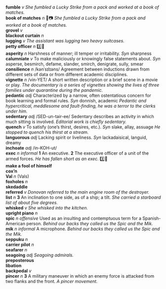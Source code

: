 __fumble__ _v_ _She fumbled a Lucky Strike from a pack and worked at a book of matches._  
__book of matches__ _n_ :dart::camera: _She fumbled a Lucky Strike from a pack and worked at a book of matches._  
__grovel__ _v_  
__blackout curtain__ _n_  
__lugging__ _v_ _The assistant was lugging two heavy suitcases._  
__petty officer__ _n_ :three::hammer:  
__asperity__ _n_ Harshness of manner; ill temper or irritability. _Syn_ sharpness  
__calumniate__ _v_ To make maliciously or knowingly false statements about. _Syn_ asperse, besmirch, defame, slander, smirch, denigrate, sully, smear  
__consilience__ _n_ /kənˈsɪlɪəns/ Agreement between inductions drawn from different sets of data or from different academic disciplines.  
__vignette__ _n_ /vin-YET/ A short written description or a brief scene in a movie or play. _The documentary is a series of vignettes showing the lives of three families under quarantine during the pandemic._  
__pedantic__ _adj_ Characterized by a narrow, often ostentatious concern for book learning and formal rules. _Syn_ donnish, academic _Pedantic and hypercritical, meddlesome and fault-finding, he was a terror to the clerks under him._  
__sedentary__ _adj_ /SED-un-tair-ee/ Sedentary describes an activity in which much sitting is involved. _Editorial work is chiefly sedentary._  
__quench__ _v_ To satisfy (one’s thirst, desires, etc.). _Syn_ slake, allay, assuage _He stopped to quench his thirst at a stream._  
__languorous__ _adj_ Lacking spirit or liveliness. _Syn_ lackadaisical, languid, dreamy  
__inchoate__ _adj_ /in-KOH-ut/  
__exec__ _n_ _informal_ __1__ An executive. __2__ The executive officer of a unit of the armed forces. _He has fallen short as an exec._ :three::hammer:  
__make a fool of himself__  
__cox’n__  
__Val__ _n_ (Vals)  
__foxholes__ _n_  
__skedaddle__  
__referred__ _v_ _Donovan referred to the main engine room of the destroyer._  
__list__ _n_ __3__ An inclination to one side, as of a ship; a tilt. _She carried a starboard list of about five degrees._  
__whisked__ _v_ _She whisked into the kitchen._  
__upright piano__ _n_  
__spic__ _n_ _offensive_ Used as an insulting and contemptuous term for a Spanish-American person. _Behind our backs they called us the Spic and the Mik._  
__mik__ _n_ _informal_ A microphone. _Behind our backs they called us the Spic and the Mik._  
__seppuku__ _n_  
__carrier pilot__ _n_  
__seafarer__ _n_  
__seagoing__ _adj_ _Seagoing admirals._  
__preposterous__  
__libation__  
__backpedal__ _v_  
__pincer__ _n_ __3__ A military maneuver in which an enemy force is attacked from two flanks and the front. _A pincer movement._  
